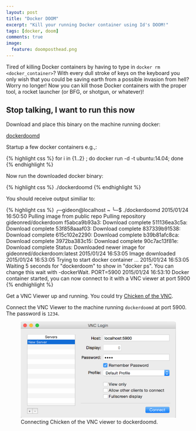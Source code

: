```yaml
---
layout: post
title: "Docker DOOM"
excerpt: "Kill your running Docker container using Id's DOOM!"
tags: [docker, doom]
comments: true
image:
  feature: doomposthead.png
---
```


Tired of killing Docker containers by having to type in
`docker rm <docker_container>`? With every dull stroke of keys on the keyboard
you only wish that you could be saving earth from a possible invasion from
hell? Worry no longer! Now you can kill those Docker containers with the
proper tool, a rocket launcher (or BFG, or shotgun, or whatever)!

## Stop talking, I want to run this now

Download and place this binary on the machine running docker:

<div markdown="0"><a href="#" class="btn btn-info">dockerdoomd</a></div>

Startup a few docker containers e.g.,:

{% highlight css %}
for i in {1..2} ; do docker run -d -t ubuntu:14.04; done
{% endhighlight %}

Now run the downloaded docker binary:

{% highlight css %}
./dockerdoomd
{% endhighlight %}

You should receive output similiar to:

{% highlight css %}
╭─gideon@localhost  ~
╰─$ ./dockerdoomd
2015/01/24 16:50:50 Pulling image from public repo
Pulling repository gideonred/dockerdoom
f5abca9b93a3: Download complete
511136ea3c5a: Download complete
53f858aaaf03: Download complete
837339b91538: Download complete
615c102e2290: Download complete
b39b81afc8ca: Download complete
3972ba383c15: Download complete
90c7ac13f81e: Download complete
Status: Downloaded newer image for gideonred/dockerdoom:latest
2015/01/24 16:53:05 Image downloaded
2015/01/24 16:53:05 Trying to start docker container ...
2015/01/24 16:53:05 Waiting 5 seconds for "dockerdoom" to show in "docker ps". You can change this wait with -dockerWait.
PORT=5900
2015/01/24 16:53:10 Docker container started, you can now connect to it with a VNC viewer at port 5900
{% endhighlight %}

Get a VNC Viewer up and running. You could try [Chicken of the VNC](http://sourceforge.net/projects/cotvnc/).

Connect the VNC Viewer to the machine running `dockerdoomd` at port 5900. The password is `1234`.

<figure>
    <a href="/images/vncdockerdoomd.png"><img src="/images/vncdockerdoomd.png"></a>
    <figcaption><title="Chicken of the VNC viewer">Connecting Chicken of the VNC viewer to dockerdoomd</a>.</figcaption>
</figure>
